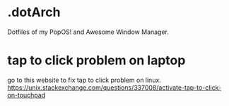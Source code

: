 # .dotArch
Dotfiles of my PopOS! and Awesome Window Manager.

# tap to click problem on laptop
go to this website to fix tap to click problem on linux.
https://unix.stackexchange.com/questions/337008/activate-tap-to-click-on-touchpad
